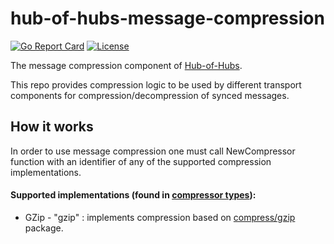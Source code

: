 [comment]: # ( Copyright Contributors to the Open Cluster Management project )

# hub-of-hubs-message-compression

[![Go Report Card](https://goreportcard.com/badge/github.com/open-cluster-management/hub-of-hubs-message-compression)](https://goreportcard.com/report/github.com/open-cluster-management/hub-of-hubs-message-compression)
[![License](https://img.shields.io/github/license/open-cluster-management/hub-of-hubs-message-compression)](/LICENSE)

The message compression component of [Hub-of-Hubs](https://github.com/open-cluster-management/hub-of-hubs).

This repo provides compression logic to be used by different transport components for compression/decompression of synced messages.

## How it works

In order to use message compression one must call NewCompressor function with an identifier of any of the supported compression implementations.

#### Supported implementations (found in [compressor types](https://github.com/open-cluster-management/hub-of-hubs-message-compression/blob/683d77f70813296f266782b61109669acb78cc86/compressor_types.go#L10)):

- GZip - "gzip" : implements compression based on [compress/gzip](https://pkg.go.dev/compress/gzip) package.
